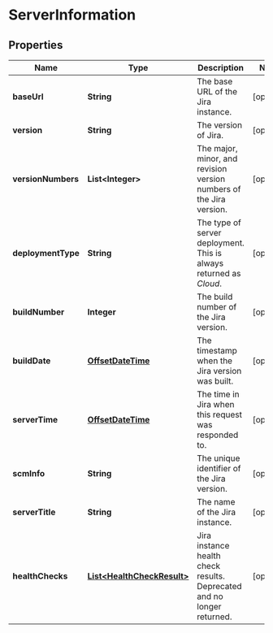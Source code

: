 # ServerInformation

## Properties
Name | Type | Description | Notes
------------ | ------------- | ------------- | -------------
**baseUrl** | **String** | The base URL of the Jira instance. |  [optional]
**version** | **String** | The version of Jira. |  [optional]
**versionNumbers** | **List&lt;Integer&gt;** | The major, minor, and revision version numbers of the Jira version. |  [optional]
**deploymentType** | **String** | The type of server deployment. This is always returned as *Cloud*. |  [optional]
**buildNumber** | **Integer** | The build number of the Jira version. |  [optional]
**buildDate** | [**OffsetDateTime**](OffsetDateTime.md) | The timestamp when the Jira version was built. |  [optional]
**serverTime** | [**OffsetDateTime**](OffsetDateTime.md) | The time in Jira when this request was responded to. |  [optional]
**scmInfo** | **String** | The unique identifier of the Jira version. |  [optional]
**serverTitle** | **String** | The name of the Jira instance. |  [optional]
**healthChecks** | [**List&lt;HealthCheckResult&gt;**](HealthCheckResult.md) | Jira instance health check results. Deprecated and no longer returned. |  [optional]
